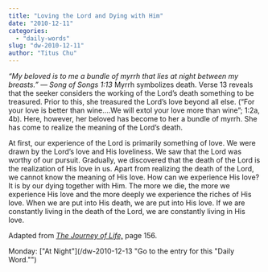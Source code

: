 ```yaml
---
title: "Loving the Lord and Dying with Him"
date: "2010-12-11"
categories: 
  - "daily-words"
slug: "dw-2010-12-11"
author: "Titus Chu"
---
```


_“My beloved is to me a bundle of myrrh that lies at night between my breasts.” — Song of Songs 1:13_ Myrrh symbolizes death. Verse 13 reveals that the seeker considers the working of the Lord’s death something to be treasured. Prior to this, she treasured the Lord’s love beyond all else. (“For your love is better than wine....We will extol your love more than wine”; 1:2a, 4b). Here, however, her beloved has become to her a bundle of myrrh. She has come to realize the meaning of the Lord’s death.

At first, our experience of the Lord is primarily something of love. We were drawn by the Lord’s love and His loveliness. We saw that the Lord was worthy of our pursuit. Gradually, we discovered that the death of the Lord is the realization of His love in us. Apart from realizing the death of the Lord, we cannot know the meaning of His love. How can we experience His love? It is by our dying together with Him. The more we die, the more we experience His love and the more deeply we experience the riches of His love. When we are put into His death, we are put into His love. If we are constantly living in the death of the Lord, we are constantly living in His love.

Adapted from _[The Journey of Life,](/book-journey "Go to the listing for this book.")_ page 156.

Monday: ["At Night"](/dw-2010-12-13 "Go to the entry for this "Daily Word."")
